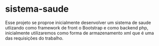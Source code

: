 # sistema-saude

Esse projeto se proproe inicialmente desenvolver um sistema de saude utlizando como framework de front o Bootstrap e como backend php, 
inicialmente utilizaremos como forma de armazenamento xml que é uma das requisições do trabalho.
